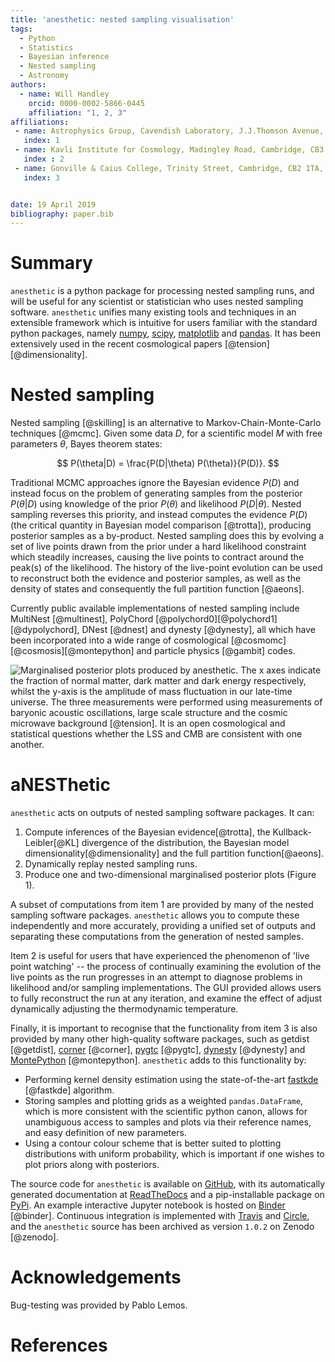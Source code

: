```yaml
---
title: 'anesthetic: nested sampling visualisation'
tags:
  - Python
  - Statistics
  - Bayesian inference
  - Nested sampling
  - Astronomy
authors:
  - name: Will Handley
    orcid: 0000-0002-5866-0445
    affiliation: "1, 2, 3"
affiliations:
 - name: Astrophysics Group, Cavendish Laboratory, J.J.Thomson Avenue, Cambridge, CB3 0HE, UK
   index: 1
 - name: Kavli Institute for Cosmology, Madingley Road, Cambridge, CB3 0HA, UK
   index : 2
 - name: Gonville & Caius College, Trinity Street, Cambridge, CB2 1TA, UK
   index: 3


date: 19 April 2019
bibliography: paper.bib
---
```


# Summary
``anesthetic`` is a python package for processing nested sampling runs, and
will be useful for any scientist or statistician who uses nested sampling
software. ``anesthetic`` unifies many existing tools and techniques in an
extensible framework which is intuitive for users familiar with the standard
python packages, namely [numpy](https://www.numpy.org/),
[scipy](https://www.scipy.org/), [matplotlib](https://matplotlib.org/) and
[pandas](https://pandas.pydata.org/). It has been extensively used in the
recent cosmological papers [@tension][@dimensionality].



# Nested sampling

Nested sampling [@skilling] is an alternative to Markov-Chain-Monte-Carlo
techniques [@mcmc]. Given some data $D$, for a scientific model $M$ with free
parameters $\theta$, Bayes theorem states:

$$ P(\theta|D) = \frac{P(D|\theta) P(\theta)}{P(D)}. $$

Traditional MCMC approaches ignore the Bayesian evidence $P(D)$ and instead
focus on the problem of generating samples from the posterior $P(\theta|D)$
using knowledge of the prior $P(\theta)$ and likelihood $P(D|\theta)$. Nested
sampling reverses this priority, and instead computes the evidence $P(D)$ (the
critical quantity in Bayesian model comparison [@trotta]), producing posterior
samples as a by-product. Nested sampling does this by evolving a set of live
points drawn from the prior under a hard likelihood constraint which steadily
increases, causing the live points to contract around the peak(s) of the
likelihood. The history of the live-point evolution can be used to reconstruct
both the evidence and posterior samples, as well as the density of states and
consequently the full partition function [@aeons].

Currently public available implementations of nested sampling include MultiNest
[@multinest], PolyChord [@polychord0][@polychord1][@dypolychord], DNest
[@dnest] and dynesty [@dynesty], all which have been incorporated into a
wide range of cosmological [@cosmomc][@cosmosis][@montepython] and particle
physics [@gambit] codes.

![Marginalised posterior plots produced by ``anesthetic``. The x axes indicate
the fraction of normal matter, dark matter and dark energy respectively, whilst
the y-axis is the amplitude of mass fluctuation in our late-time universe. The
three measurements were performed using measurements of baryonic acoustic
oscillations, large scale structure and the cosmic microwave background
[@tension]. It is an open cosmological and statistical questions whether the
LSS and CMB are consistent with one another.](2d.png) 

# aNESThetic
``anesthetic`` acts on outputs of nested sampling software packages. It can:

1. Compute inferences of the Bayesian evidence[@trotta], the Kullback-Leibler[@KL] divergence
  of the distribution, the Bayesian model dimensionality[@dimensionality] and
  the full partition function[@aeons].
2. Dynamically replay nested sampling runs.
3. Produce one and two-dimensional marginalised posterior plots (Figure 1).

A subset of computations from item 1 are provided by many of the nested
sampling software packages. ``anesthetic`` allows you to compute these
independently and more accurately, providing a unified set of outputs and
separating these computations from the generation of nested samples.

Item 2 is useful for users that have experienced the phenomenon of 'live point
watching' -- the process of continually examining the evolution of the live
points as the run progresses in an attempt to diagnose problems in likelihood
and/or sampling implementations. The GUI provided allows users to fully
reconstruct the run at any iteration, and examine the effect of adjust
dynamically adjusting the thermodynamic temperature.

Finally, it is important to recognise that the functionality from item 3 is
also provided by many other high-quality software packages, such as getdist
[@getdist], [corner](https://corner.readthedocs.io/en/latest/) [@corner],
[pygtc](https://pygtc.readthedocs.io/en/latest/) [@pygtc],
[dynesty](https://dynesty.readthedocs.io) [@dynesty] and
[MontePython](http://baudren.github.io/montepython.html) [@montepython].
``anesthetic`` adds to this functionality by:

- Performing kernel density estimation using the state-of-the-art
  [fastkde](https://pypi.org/project/fastkde/) [@fastkde] algorithm.
- Storing samples and plotting grids as a weighted ``pandas.DataFrame``, which
  is more consistent with the scientific python canon, allows for unambiguous
  access to samples and plots via their reference names, and easy definition of
  new parameters.
- Using a contour colour scheme that is better suited to plotting distributions
  with uniform probability, which is important if one wishes to plot priors
  along with posteriors.

The source code for ``anesthetic`` is available on
[GitHub](https://github.com/williamjameshandley/anesthetic), with its
automatically generated documentation at
[ReadTheDocs](https://anesthetic.readthedocs.io/) and a pip-installable package
on [PyPi](https://pypi.org/project/anesthetic/). An example interactive Jupyter
notebook is hosted on
[Binder](https://mybinder.org/v2/gh/williamjameshandley/anesthetic/master?filepath=demo.ipynb)
[@binder]. Continuous integration is implemented with
[Travis](https://travis-ci.org/williamjameshandley/anesthetic) and
[Circle](https://circleci.com/gh/williamjameshandley/anesthetic), and the
``anesthetic`` source has been archived as version ``1.0.2`` on Zenodo
[@zenodo].

# Acknowledgements

Bug-testing was provided by Pablo Lemos.

# References
